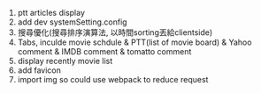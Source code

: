 1. ptt articles display
2. add dev systemSetting.config
3. 搜尋優化(搜尋排序演算法, 以時間sorting丟給clientside) 
4. Tabs, inculde movie schdule & PTT(list of movie board) & Yahoo comment & IMDB comment & tomatto comment
5. display recently movie list
6. add favicon
7. import img so could use webpack to reduce request